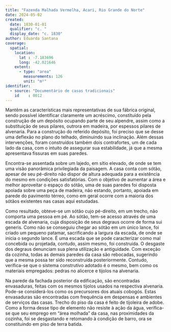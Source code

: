 ```yaml
---
title: "Fazenda Malhada Vermelha, Acari, Rio Grande do Norte"
date: 2024-05-02
created:
  date: 1830-01-01
  qualifier: "c. "
  display_date: "c. 1830"
author: Eduarda Santana
coverage:
  spatial:
    location:
      lat : -7.183696
      long: -42.021646
    extent:
      - type: "area"
        measurements: 126
        unit: "m²"
identifier:
  - source: "Documentário de casas tradicionais"
    id    : 0012
---
```


Mantêm as características mais representativas de sua fábrica original, sendo possível identificar claramente um acréscimo, constituído pela construção de um depósito ocupando parte de seu alpendre, assim como a substituição de seus pilares, outrora em madeira, por espessos pilares de alvenaria. Para a construção do referido depósito, foi preciso que se desse uma deflexão no plano do telhado, diminuindo sua inclinação. Além dessas intervenções, foram construídos também dois contrafortes, um de cada lado da casa, com o intuito de assegurar sua estabilidade, já que a mesma apresentava fissuras em suas paredes.

Encontra-se assentada sobre um lajedo, em sítio elevado, de onde se tem uma visão panorâmica privilegiada da paisagem. A casa conta com sótão, apesar de seu pé-direito não dispor de altura adequada para a existência do mesmo em condições satisfatórias. Com o objetivo de aumentar a área e melhor aproveitar o espaço do sótão, uma de suas paredes foi disposta apoiada sobre uma peça de madeira, não estando, portanto, apoiada em parede do pavimento térreo, como em geral ocorre com a maioria dos sótãos existentes nas casas aqui estudadas. 

Como resultado, obteve-se um sótão cujo pé-direito, em um trecho, não comporta uma pessoa em pé. Ao sótão, tem-se acesso através de uma escada de alvenaria, cuja disposição de seus degraus ocorre de forma sui generis. Como não se conseguiu chegar ao sótão em um único lance, foi criado um pequeno patamar, sacrificando a largura da escada, de onde se inicia o segundo lance. É uma escada que se pode caracterizar como mal concebida ou projetada, contudo, assim mesmo, foi construída. O desgaste dos degraus denunciam sua plena utilização e antiguidade. Com exceção da cozinha, todas as demais paredes da casa são rebocadas, sugerindo que a mesma possa ter sido reconstruída posteriormente. Contudo, verifica-se que o sistema construtivo adotado é o mesmo, bem como os materiais empregados: pedras no alicerce e tijolos na alvenaria. 

Na parede da fachada posterior da edificação, são encontradas envasaduras, feitas com os mesmos tijolos usados na respectiva alvenaria. Pode-se considerá-los como os precursores dos atuais cobogós. Estas envasaduras são encontradas com frequência em despensas e ambientes de serviços das casas. Trecho do piso da casa é feito de tijoleira de adobe. Como a forma desse tipo de elemento não resiste à ação da água, verifica-se que seu emprego em “área molhada” da casa, nas proximidades da cozinha, foi se desgastando e retomando à condição de barro, ora se constituindo em piso de terra batida.
